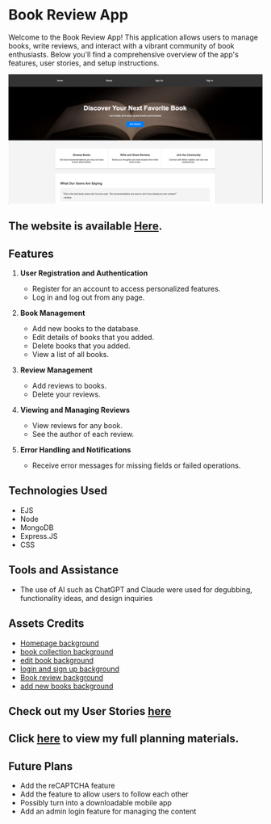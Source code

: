 # Book Review App
Welcome to the Book Review App! This application allows users to manage books, write reviews, and interact with a vibrant community of book enthusiasts. Below you'll find a comprehensive overview of the app's features, user stories, and setup instructions.

![Application image](/public/assets/project2.png)

## The website is available [Here](https://reader-realm-eef6146ef95e.herokuapp.com/).

## Features
1. **User Registration and Authentication**

    - Register for an account to access personalized features.
    - Log in and log out from any page.

2. **Book Management**

   - Add new books to the database.
   - Edit details of books that you added.
   - Delete books that you added.
   - View a list of all books.
3. **Review Management**

   - Add reviews to books.
   - Delete your reviews.
4. **Viewing and Managing Reviews**

   - View reviews for any book.
   - See the author of each review.
5. **Error Handling and Notifications**

   - Receive error messages for missing fields or failed operations.
## Technologies Used
- EJS
- Node
- MongoDB
- Express.JS
- CSS

## Tools and Assistance
- The use of AI such as ChatGPT and Claude were used for degubbing, functionality ideas, and design inquiries 

## Assets Credits
- [Homepage background](https://www.pexels.com/photo/photography-of-book-page-1029141/)
- [book collection background ](https://www.pexels.com/photo/view-of-clouds-during-sunset-880871/)
- [edit book background](https://www.pexels.com/photo/brown-wooden-ladder-on-brown-wooden-bookshelf-220326/)
- [login and sign up background](https://www.pexels.com/photo/low-light-photo-of-opened-book-159872/)
- [Book review background](https://www.pexels.com/photo/chair-beside-book-shelves-2041540/)
- [add new books background](https://www.pexels.com/photo/books-on-shelves-2177482/)


## Check out my User Stories [here](user-stories.md)

## Click [here](https://trello.com/invite/b/66e82e85c1ad2244f5dd7172/ATTI41a8e774282c138f64bb179539333a39735BC5F5/book-review-app) to view my full planning materials.

## Future Plans
- Add the reCAPTCHA feature
- Add the feature to allow users to follow each other
- Possibly turn into a downloadable mobile app
- Add an admin login feature for managing the content
   